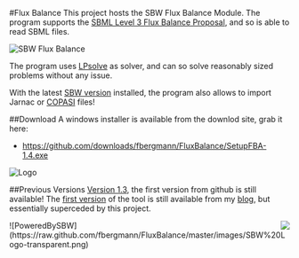 #Flux Balance 
This project hosts the SBW Flux Balance Module. The program supports the [SBML Level 3 Flux Balance Proposal](http://sbml.org/Documents/Specifications/SBML_Level_3/Packages/Flux_Balance_Constraints_%28fbc%29), and so is able to read SBML files. 

![SBW Flux Balance](https://raw.github.com/fbergmann/FluxBalance/master/images/2012-11-11_-_FBA.png)

The program uses [LPsolve](http://lpsolve.sourceforge.net) as solver, and can so solve reasonably sized problems without any issue. 

With the latest [SBW version](http://128.208.17.26/fbergman/files/latest/SetupSBW.exe) installed, the program also allows to import Jarnac or [COPASI](http://copasi.org) files!

##Download
A windows installer is available from the downlod site, grab it here: 

* <https://github.com/downloads/fbergmann/FluxBalance/SetupFBA-1.4.exe>

![Logo](https://raw.github.com/fbergmann/FluxBalance/master/images/fba_icon.png) 

##Previous Versions
[Version 1.3](https://github.com/downloads/fbergmann/FluxBalance/SetupFBA-1.3.exe), the first version from github is still available!
The [first version](http://frank-fbergmann.blogspot.com/2009/03/fluxbalance-analysis-with-sbw.html) of the tool is still available from my [blog](http://frank-fbergmann.blogspot.com/), but essentially superceded by this project. 



<div style="float: right"><img src="https://raw.github.com/fbergmann/FluxBalance/master/images/sbml-logo-70.jpg" /></div>
![PoweredBySBW](https://raw.github.com/fbergmann/FluxBalance/master/images/SBW%20Logo-transparent.png) 
 